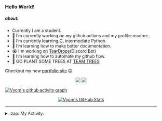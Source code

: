 ### Hello World!

##### about:
- Currently I am a student.
- 🔭 I’m currently working on my github actions and my profile-readme. 
- 🌱 I’m currently learning C, intermediate Python.
- 🌱 I’m learning how to make better documentation.
- 😭 I'm working on [TearDrops](https://github.com/Vyvy-vi/TearDrops)(Discord Bot)
- 🌱 I’m learning how to automate my github flow.
- 🌱 GO PLANT SOME TREES AT [TEAM TREES](https://teamtrees.org/)

Checkout my new [portfolio site](https://vyvy-vi.github.io/portfolio) 🙃

<p align="center">
  <a href="https://twitter.com/Vyvy_viM"><img target="_blank" src="https://img.shields.io/badge/twitter%20@Vyvy_viM-0D95E8?style=for-the-badge&logo=twitter&logoColor=white"/></a> 
  <a href="https://vyvy-vi.github.io/portfolio"><img target="_blank" src="https://img.shields.io/badge/-I%27m_craving_for_open_source-green?style=for-the-badge&logo=github&logoColor=black"/></a> 
</p>

[![Vyom's github activity graph](https://activity-graph.herokuapp.com/graph?username=Vyvy-vi)](https://github.com/ashutosh00710/github-readme-activity-graph)

<p align="center">
<a href="https://github.com/Vyvy-vi/Vyvy-vi">
  <img src="https://profile-readme-git-master.vyvy-vi.vercel.app/api?username=Vyvy-vi&show_icons=true&line_height=27&count_private=true&title_color=ffffff&text_color=c9cacc&icon_color=2bbc8a&bg_color=1d1f21" alt="Vyom's GitHub Stats" />
</a>
</p>


---
<details>
  <summary>:zap: My Activity:</summary>
  
<!--START_SECTION:waka-->
**I'm a Night 🦉** 

```text
🌞 Morning    11 commits     █████░░░░░░░░░░░░░░░░░░░░   22.0% 
🌆 Daytime    8 commits      ████░░░░░░░░░░░░░░░░░░░░░   16.0% 
🌃 Evening    12 commits     ██████░░░░░░░░░░░░░░░░░░░   24.0% 
🌙 Night      19 commits     █████████░░░░░░░░░░░░░░░░   38.0%

```
📅 **I'm Most Productive on Sunday** 

```text
Monday       8 commits      ████░░░░░░░░░░░░░░░░░░░░░   16.0% 
Tuesday      4 commits      ██░░░░░░░░░░░░░░░░░░░░░░░   8.0% 
Wednesday    9 commits      ████░░░░░░░░░░░░░░░░░░░░░   18.0% 
Thursday     6 commits      ███░░░░░░░░░░░░░░░░░░░░░░   12.0% 
Friday       2 commits      █░░░░░░░░░░░░░░░░░░░░░░░░   4.0% 
Saturday     9 commits      ████░░░░░░░░░░░░░░░░░░░░░   18.0% 
Sunday       12 commits     ██████░░░░░░░░░░░░░░░░░░░   24.0%

```


📊 **This Week I Spent My Time On** 

```text
🔥 Editors: 
Vim                      26 hrs 29 mins      ████████████████████████░   99.39% 
VS Code                  5 mins              ░░░░░░░░░░░░░░░░░░░░░░░░░   0.32% 
CLion                    4 mins              ░░░░░░░░░░░░░░░░░░░░░░░░░   0.29%

🐱‍💻 Projects: 
TearDrops                12 hrs 35 mins      ███████████░░░░░░░░░░░░░░   47.23% 
dev-quotes-api           9 hrs 40 mins       █████████░░░░░░░░░░░░░░░░   36.33% 
Unknown Project          2 hrs 27 mins       ██░░░░░░░░░░░░░░░░░░░░░░░   9.25% 
Calculator               48 mins             ░░░░░░░░░░░░░░░░░░░░░░░░░   3.05% 
.dotfiles                21 mins             ░░░░░░░░░░░░░░░░░░░░░░░░░   1.37%

```


<!--END_SECTION:waka-->
</details>
